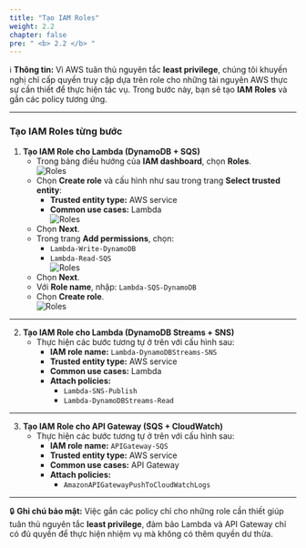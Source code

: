 ```yaml
---
title: "Tạo IAM Roles"
weight: 2.2
chapter: false
pre: " <b> 2.2 </b> "
---
```


ℹ️ **Thông tin:** Vì AWS tuân thủ nguyên tắc **least privilege**, chúng tôi khuyến nghị chỉ cấp quyền truy cập dựa trên role cho những tài nguyên AWS thực sự cần thiết để thực hiện tác vụ. Trong bước này, bạn sẽ tạo **IAM Roles** và gắn các policy tương ứng.

---

### Tạo IAM Roles từng bước

1. **Tạo IAM Role cho Lambda (DynamoDB + SQS)**  
    - Trong bảng điều hướng của **IAM dashboard**, chọn **Roles**.  
    ![Roles](/images/2-CreateIAMPolicesAndRoles/01-policy.png)  
    - Chọn **Create role** và cấu hình như sau trong trang **Select trusted entity**:  
        - **Trusted entity type:** AWS service  
        - **Common use cases:** Lambda  
    ![Roles](/images/2-CreateIAMPolicesAndRoles/02-role.png)  
    - Chọn **Next**.  
    - Trong trang **Add permissions**, chọn:  
        - `Lambda-Write-DynamoDB`  
        - `Lambda-Read-SQS`  
    ![Roles](/images/2-CreateIAMPolicesAndRoles/03-roles.png)  
    - Chọn **Next**.  
    - Với **Role name**, nhập: `Lambda-SQS-DynamoDB`  
    - Chọn **Create role**.  
    ![Roles](/images/2-CreateIAMPolicesAndRoles/04-roles.jpg)  

---

2. **Tạo IAM Role cho Lambda (DynamoDB Streams + SNS)**  
    - Thực hiện các bước tương tự ở trên với cấu hình sau:  
        - **IAM role name:** `Lambda-DynamoDBStreams-SNS`  
        - **Trusted entity type:** AWS service  
        - **Common use cases:** Lambda  
        - **Attach policies:**  
            - `Lambda-SNS-Publish`  
            - `Lambda-DynamoDBStreams-Read`  

---

3. **Tạo IAM Role cho API Gateway (SQS + CloudWatch)**  
    - Thực hiện các bước tương tự ở trên với cấu hình sau:  
        - **IAM role name:** `APIGateway-SQS`  
        - **Trusted entity type:** AWS service  
        - **Common use cases:** API Gateway  
        - **Attach policies:**  
            - `AmazonAPIGatewayPushToCloudWatchLogs`  

---

🔒 **Ghi chú bảo mật:** Việc gắn các policy chỉ cho những role cần thiết giúp tuân thủ nguyên tắc **least privilege**, đảm bảo Lambda và API Gateway chỉ có đủ quyền để thực hiện nhiệm vụ mà không có thêm quyền dư thừa.

